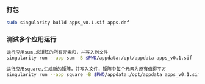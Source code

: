 
### 打包
```bash
sudo singularity build apps_v0.1.sif apps.def
```
### 测试多个应用运行
```bash
运行应用sum,求矩阵的所有元素和，并写入到文件
singularity run --app sum -B $PWD/appdata:/opt/appdata apps_v0.1.sif

运行应用square,生成新的矩阵，并写入文件，矩阵中每个元素为原有值得平方
singularity run --app square -B $PWD/appdata:/opt/appdata apps_v0.1.sif
```
